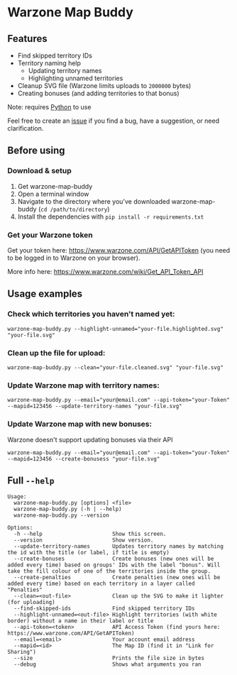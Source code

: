 # Warzone Map Buddy

## Features
* Find skipped territory IDs
* Territory naming help
    * Updating territory names
    * Highlighting unnamed territories
* Cleanup SVG file (Warzone limits uploads to `2000000` bytes)
* Creating bonuses (and adding territories to that bonus)

Note: requires [Python](https://www.python.org/downloads/) to use

Feel free to create an [issue](https://github.com/dosaki/warzone-map-buddy/issues) if you find a bug, have a suggestion, or need clarification.

## Before using
### Download & setup
1. Get warzone-map-buddy
2. Open a terminal window
3. Navigate to the directory where you've downloaded warzone-map-buddy (`cd /path/to/directory`)
4. Install the dependencies with `pip install -r requirements.txt`

### Get your Warzone token
Get your token here: https://www.warzone.com/API/GetAPIToken (you need to be logged in to Warzone on your browser).

More info here: https://www.warzone.com/wiki/Get_API_Token_API

## Usage examples

### Check which territories you haven't named yet:
```shell
warzone-map-buddy.py --highlight-unnamed="your-file.highlighted.svg" "your-file.svg"
```

### Clean up the file for upload:
```shell
warzone-map-buddy.py --clean="your-file.cleaned.svg" "your-file.svg"
```

### Update Warzone map with territory names:
```shell
warzone-map-buddy.py --email="your@email.com" --api-token="your-Token" --mapid=123456 --update-territory-names "your-file.svg"
```

### Update Warzone map with **new** bonuses:
Warzone doesn't support updating bonuses via their API
```shell
warzone-map-buddy.py --email="your@email.com" --api-token="your-Token" --mapid=123456 --create-bonusess "your-file.svg"
```

## Full `--help`
```
Usage:
  warzone-map-buddy.py [options] <file>
  warzone-map-buddy.py (-h | --help)
  warzone-map-buddy.py --version

Options:
  -h --help                      Show this screen.
  --version                      Show version.
  --update-territory-names       Updates territory names by matching the id with the title (or label, if title is empty)
  --create-bonuses               Create bonuses (new ones will be added every time) based on groups' IDs with the label "bonus". Will take the fill colour of one of the territories inside the group.
  --create-penalties             Create penalties (new ones will be added every time) based on each territory in a layer called "Penalties"
  --clean=<out-file>             Clean up the SVG to make it lighter (for uploading)
  --find-skipped-ids             Find skipped territory IDs
  --highlight-unnamed=<out-file> Highlight territories (with white border) without a name in their label or title
  --api-token=<token>            API Access Token (find yours here: https://www.warzone.com/API/GetAPIToken)
  --email=<email>                Your account email address
  --mapid=<id>                   The Map ID (find it in "Link for Sharing")
  --size                         Prints the file size in bytes
  --debug                        Shows what arguments you ran
```